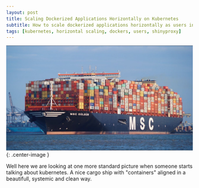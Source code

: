 ```yaml
---
layout: post
title: Scaling Dockerized Applications Horizontally on Kubernetes
subtitle: How to scale dockerized applications horizontally as users increase
tags: [kubernetes, horizontal scaling, dockers, users, shinyproxy]
---
```



![Standard kubernetes diagram](https://raw.githubusercontent.com/kunal15145/kunal15145.github.io/master/assets/img/kubernetes_ship.jpg){: .center-image }

Well here we are looking at one more standard picture when someone starts talking about kubernetes. A nice cargo ship with "containers" aligned in a beautifull, systemic and clean way.
